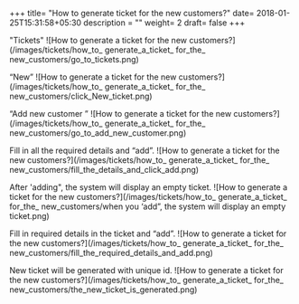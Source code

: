 +++
title= "How to generate ticket for the new customers?"
date= 2018-01-25T15:31:58+05:30
description = ""
weight= 2
draft= false
+++


"Tickets"
![How to generate a ticket for the new customers?](/images/tickets/how_to_ generate_a_ticket_ for_the_ new_customers/go_to_tickets.png)

“New”
![How to generate a ticket for the new customers?](/images/tickets/how_to_ generate_a_ticket_ for_the_ new_customers/click_New_ticket.png)

“Add new customer ”
![How to generate a ticket for the new customers?](/images/tickets/how_to_ generate_a_ticket_ for_the_ new_customers/go_to_add_new_customer.png)

Fill in all the required details and “add”.
![How to generate a ticket for the new customers?](/images/tickets/how_to_ generate_a_ticket_ for_the_ new_customers/fill_the_details_and_click_add.png)

After 'adding", the system will display an empty ticket. 
![How to generate a ticket for the new customers?](/images/tickets/how_to_ generate_a_ticket_ for_the_ new_customers/when you ‘add”, the system will display an empty ticket.png)

Fill in required details in the ticket and “add”. 
![How to generate a ticket for the new customers?](/images/tickets/how_to_ generate_a_ticket_ for_the_ new_customers/fill_the_required_details_and_add.png)

New ticket will be generated with unique id.
![How to generate a ticket for the new customers?](/images/tickets/how_to_ generate_a_ticket_ for_the_ new_customers/the_new_ticket_is_generated.png)
